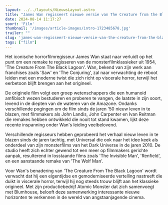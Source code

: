 ```yaml
---
layout: ../../layouts/NieuwsLayout.astro
title: "James Wan regisseert nieuwe versie van The Creature from the Black Lagoon"
date: 2024-08-14 11:17:27
soort: 'Film'
thumbnail: '/images/article-images/intro-1723485678.jpg'
trailer: ""
slug: 'james-wan-regisseert-nieuwe-versie-van-the-creature-from-the-black-lagoon'
tags: ["film"]
---
```


Het iconische horrorfilmregisseur James Wan staat naar verluidt op het punt om een remake te regisseren van de monsterfilmklassieker uit 1954, 'The Creature From The Black Lagoon'. Wan, bekend van zijn werk aan franchises zoals 'Saw' en 'The Conjuring', zal naar verwachting de reboot leiden met een moderne twist die zich richt op viscerale horror, terwijl het eerbetoon blijft brengen aan het origineel.

De originele film volgt een groep wetenschappers die een humanoid amfibisch wezen bestuderen en proberen te vangen, de laatste in zijn soort, levend in de diepten van de wateren van de Amazone. Ondanks verschillende pogingen om de film sinds de jaren '50 nieuw leven in te blazen, met filmmakers als John Landis, John Carpenter en Ivan Reitman die remakes hebben ontwikkeld die nooit tot stand kwamen, lijkt deze recente inspanning onder Wan's leiding veelbelovend.

Verschillende regisseurs hebben geprobeerd het verhaal nieuw leven in te blazen sinds de jaren tachtig, met Universal die ook naar het idee keek als onderdeel van zijn monsterfilms van het Dark Universe in de jaren 2010. De studio heeft zich echter gewend tot een meer op filmmakers gerichte aanpak, resulterend in losstaande films zoals 'The Invisible Man', 'Renfield', en een aanstaande remake van 'The Wolf Man'.

Voor Wan's benadering van 'The Creature From The Black Lagoon' wordt verwacht dat hij een eigentijdse en gemoderniseerde vertelling nastreeft die duikt in viscerale horror, terwijl hij nog steeds trouw blijft aan het klassieke origineel. Met zijn productiebedrijf Atomic Monster dat zich samenvoegt met Blumhouse, belooft deze samenwerking interessante nieuwe horizonten te verkennen in de wereld van angstaanjagende cinema.
